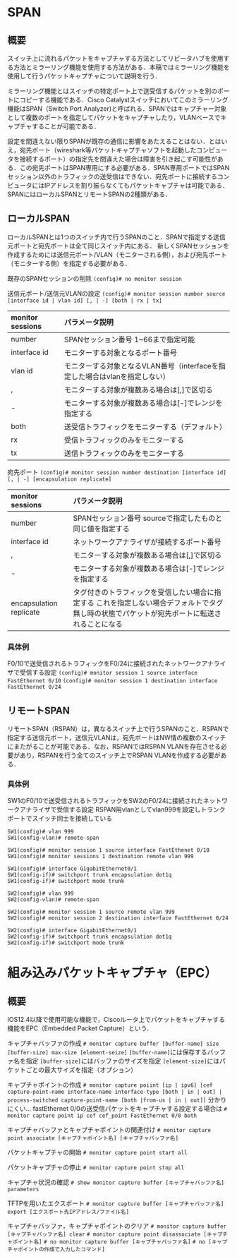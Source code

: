 # SPAN
## 概要
スイッチ上に流れるパケットをキャプチャする方法としてリピータハブを使用する方法とミラーリング機能を使用する方法がある．本稿ではミラーリング機能を使用して行うパケットキャプチャについて説明を行う．

ミラーリング機能とはスイッチの特定ポート上で送受信するパケットを別のポートにコピーする機能である．Cisco Catalystスイッチにおいてこのミラーリング機能はSPAN（Switch Port Analyzer)と呼ばれる．SPANではキャプチャー対象として複数のポートを指定してパケットをキャプチャしたり，VLANべースでキャプチャすることが可能である．

設定を間違えない限りSPANが既存の通信に影響をあたえることはない．とはいえ，宛先ポート（wireshark等パケットキャプチャソフトを起動したコンピュータを接続するポート）の指定先を間違えた場合は障害を引き起こす可能性がある．この宛先ポートはSPAN専用にする必要がある．SPAN専用ポートではSPANセッション以外のトラフィックの送受信はできない．宛先ポートに接続するコンピュータにはIPアドレスを割り振らなくてもパケットキャプチャは可能である．SPANにはローカルSPANとリモートSPANの2種類がある．

## ローカルSPAN
ローカルSPANとは1つのスイッチ内で行うSPANのこと．SPANで指定する送信元ポートと宛先ポートは全て同じスイッチ内にある．
新しくSPANセッションを作成するためには送信元ポート/VLAN（モニターされる側），および宛先ポート（モニターする側）を指定する必要がある．

既存のSPANセッションの削除
`(config)# no monitor session`

送信元ポート/送信元VLANの設定
`(config)# monitor session number source [interface id | vlan id] [, | -] [both | rx | tx]`

|monitor sessions|パラメータ説明|
|:---|:---|
|number|SPANセッション番号 1~66まで指定可能|
|interface id|モニターする対象となるポート番号|
|vlan id|モニターする対象となるVLAN番号（interfaceを指定した場合はvlanを指定しない）|
|,|モニターする対象が複数ある場合は[,]で区切る|
|-|モニターする対象が複数ある場合は[-]でレンジを指定する|
|both|送受信トラフィックをモニターする（デフォルト）|
|rx|受信トラフィックのみをモニターする|
|tx|送信トラフィックのみをモニターする|

宛先ポート
`(config)# monitor session number destination [interface id] [, | -] [encapsulation replicate]`

|monitor sessions|パラメータ説明|
|:---|:---|
|number|SPANセッション番号 sourceで指定したものと同じ値を指定する|
|interface id|ネットワークアナライザが接続するポート番号|
|,|モニターする対象が複数ある場合は[,]で区切る|
|-|モニターする対象が複数ある場合は[-]でレンジを指定する|
|encapsulation replicate|タグ付きのトラフィックを受信したい場合に指定する これを指定しない場合デフォルトでタグ無し時の状態でパケットが宛先ポートに転送されることになる|

### 具体例
F0/10で送受信されるトラフィックをF0/24に接続されたネットワークアナライザで受信する設定
`(config)# monitor session 1 source interface FastEthernet 0/10`
`(config)# monitor session 1 destination interface FastEthernet 0/24`

## リモートSPAN
リモートSPAN（RSPAN）は，異なるスイッチ上で行うSPANのこと．RSPANで指定する送信元ポート，送信元VLANは，宛先ポートはNW情の複数のスイッチにまたがることが可能である．なお，RSPANではRSPAN VLANを存在させる必要があり，RSPANを行う全てのスイッチ上でRSPAN VLANを作成する必要がある．

### 具体例
SW1のF0/10で送受信されるトラフィックをSW2のF0/24に接続されたネットワークアナライザで受信する設定
RSPAN用vlanとしてvlan999を設定しトランクポートでスイッチ同士を接続している
```
SW1(config)# vlan 999
SW1(config-vlan)# remote-span

SW1(config)# monitor session 1 source interface FastEthenet 0/10
SW1(config)# monitor sessions 1 destination remote vlan 999

SW1(config)# interface GigabitEthernet0/1
SW1(config-if)# switchport trunk encapsulation dot1q
SW1(config-if)# switchport mode trunk
```
```
SW2(config)# vlan 999
SW2(config-vlan)# remote-span

SW2(config)# monitor session 1 source remote vlan 999
SW2(config)# monitor session 2 destination interface FastEthernet 0/24

SW2(config)# interface GigabitEthernet0/1
SW2(config-if)# switchport trunk encapsulation dot1q
SW2(config-if)# switchport mode trunk
```

# 組み込みパケットキャプチャ（EPC）
## 概要
IOS12.4以降で使用可能な機能で，Ciscoルータ上でパケットをキャプチャする機能をEPC（Embedded Packet Capture）という．

キャプチャバッファの作成
`# monitor capture buffer [buffer-name] size [buffer-size] max-size [element-seize]`
`[buffer-name]`には保存するバッファ名を指定
`[buffer-size]`にはバッファのサイズを指定
`[element-size]`にはパケットごとの最大サイズを指定（オプション）

キャプチャポイントの作成
`# monitor capture poiint [ip | ipv6] [cef capture-point-name interface-name interface-type [both | in | out] | process-switched capture-point-name [both |from-us | in | out]]`
分かりにくい...
fastEthernet 0/0の送受信パケットをキャプチャする設定する場合は
`# monitor capture point ip cef cef_point FastEthernet 0/0 both`

キャプチャバッファとキャプチャポイントの関連付け
`# monitor capture point associate [キャプチャポイント名] [キャプチャバッファ名]`

パケットキャプチャの開始
`# monitor capture point start all`

パケットキャプチャの停止
`# monitor capture point stop all`

キャプチャ状況の確認
`# show monitor capture buffer [キャプチャバッファ名] parameters`

TFTPを用いたエクスポート
`# monitor capture buffer [キャプチャバッファ名] export [エクスポート先IPアドレス/ファイル名]`

キャプチャバッファ，キャプチャポイントのクリア
`# monitor capture buffer [キャプチャバッファ名] clear`
`# monitor capture point disassociate [キャプチャポイント名]`
`# no monitor capture buffer [キャプチャバッファ名]`
`# no [キャプチャポイントの作成で入力したコマンド]`
